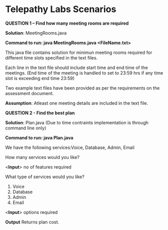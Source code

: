 # Telepathy Labs Scenarios

****QUESTION 1 – Find how many meeting rooms are required****

**Solution**: MeetingRooms.java

**Command to run: java MeetingRooms.java <FileName.txt>**

This java file contains solution for minimun meeting rooms required for different time slots specified in the text files.

Each line in the text file should include start time and end time of the meetings. (End time of the meeting is handled to set to 23:59 hrs if any time slot is exceeding end time 23:59) 

Two example text files have been provided as per the requirements on the assessment document.

**Assumption**:
Atleast one meeting details are included in the text file.


**QUESTION 2 - Find the best plan**

**Solution**: Plan.java
(Due to time contraints implementation is through command line only)

**Command to run: java Plan.java**

We have the following services:Voice, Database, Admin, Email

How many services would you like?

<**Input**> no of features required
  
What type of services would you like?
1. Voice
2. Database
3. Admin
4. Email

<**Input**> options required

**Output** Returns plan cost.
